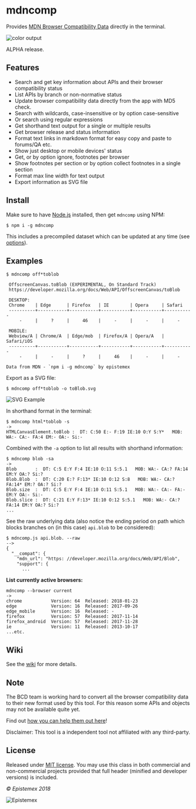 mdncomp
=======

Provides [MDN Browser Compatibility Data](https://github.com/mdn/browser-compat-data) directly in the terminal.

![color output](https://i.imgur.com/Cw8ns62.png)

ALPHA release.


Features
--------
- Search and get key information about APIs and their browser compatibility status
- List APIs by branch or non-normative status
- Update browser compatibility data directly from the app with MD5 check.
- Search with wildcards, case-insensitive or by option case-sensitive
- Or search using regular expressions
- Get shorthand text output for a single or multiple results
- Get browser release and status information
- Format text links in markdown format for easy copy and paste to forums/QA etc.
- Show just desktop or mobile devices' status
- Get, or by option ignore, footnotes per browser
- Show footnotes per section or by option collect footnotes in a single section
- Format max line width for text output
- Export information as SVG file


Install
-------
Make sure to have [Node.js](https://nodejs.org/en/) installed, then get `mdncomp` using NPM:

    $ npm i -g mdncomp

This includes a precompiled dataset which can be updated at any time (see [options](https://github.com/epistemex/mdncomp/wiki/Options-for-mdncomp#--update---fupdate---cupdate)).


Examples
--------

```text
$ mdncomp off*toblob

 OffscreenCanvas.toBlob (EXPERIMENTAL, On Standard Track)
 https://developer.mozilla.org/docs/Web/API/OffscreenCanvas/toBlob

 DESKTOP:
 Chrome    | Edge      | Firefox   | IE        | Opera     | Safari
 ----------+-----------+-----------+-----------+-----------+-----------
     -     |     ?     |     46    |     -     |     -     |     -

 MOBILE:
 Webview/A | Chrome/A  | Edge/mob  | Firefox/A | Opera/A   | Safari/iOS
 ----------+-----------+-----------+-----------+-----------+-----------
     -     |     -     |     ?     |     46    |     -     |     -

Data from MDN - `npm i -g mdncomp` by epistemex
```

Export as a SVG file:

```text
$ mdncomp off*toblob -o toBlob.svg
```

![SVG Example](https://i.imgur.com/YssRnNs.png)

In shorthand format in the terminal:

```text
$ mdncomp html*toblob -s
->
HTMLCanvasElement.toBlob :  DT: C:50 E:- F:19 IE:10 O:Y S:Y*   MOB: WA:- CA:- FA:4 EM:- OA:- Si:-
```

Combined with the `-a` option to list all results with shorthand information:
```text
$ mdncomp blob -sa
->
Blob       :  DT: C:5 E:Y F:4 IE:10 O:11 S:5.1   MOB: WA:- CA:? FA:14 EM:Y OA:? Si:?
Blob.Blob  :  DT: C:20 E:? F:13* IE:10 O:12 S:8   MOB: WA:- CA:? FA:14* EM:? OA:? Si:?
Blob.size  :  DT: C:5 E:Y F:4 IE:10 O:11 S:5.1   MOB: WA:- CA:- FA:- EM:Y OA:- Si:-
Blob.slice :  DT: C:21 E:Y F:13* IE:10 O:12 S:5.1   MOB: WA:- CA:? FA:14 EM:Y OA:? Si:?
...
```

See the raw underlying data (also notice the ending period on path which blocks branches
on (in this case) `api.blob` to be considered):

```text
$ mdncomp.js api.blob. --raw
-->
{
  "__compat": {
    "mdn_url": "https: //developer.mozilla.org/docs/Web/API/Blob",
    "support": {
      ...
```

**List currently active browsers:**

```text
mdncomp --browser current
->
chrome           Version: 64  Released: 2018-01-23
edge             Version: 16  Released: 2017-09-26
edge_mobile      Version: 16  Released: -
firefox          Version: 57  Released: 2017-11-14
firefox_android  Version: 57  Released: 2017-11-28
ie               Version: 11  Released: 2013-10-17
...etc.
```

Wiki
----
See the [wiki](https://github.com/epistemex/mdncomp/wiki) for more details.


Note
----
The BCD team is working hard to convert all the browser compatibility
data to their new format used by this tool. For this reason some APIs
and objects may not be available quite yet.

Find out [how you can help them out here](https://developer.mozilla.org/en-US/docs/MDN/Contribute/Structures/Compatibility_tables)!

Disclaimer: This tool is a independent tool not affiliated with any third-party.


License
-------
Released under [MIT license](http://choosealicense.com/licenses/mit/). You may use this class in both commercial and non-commercial projects provided that full header (minified and developer versions) is included.

*&copy; Epistemex 2018*

![Epistemex](https://i.imgur.com/GP6Q3v8.png)
